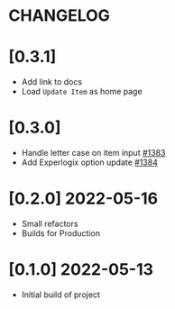 # CHANGELOG

# [0.3.1]
- Add link to docs
- Load `Update Item` as home page

# [0.3.0]
- Handle letter case on item input [#1383](https://github.com/dascosales/dev-team/issues/1383)
- Add Experlogix option update [#1384](https://github.com/dascosales/dev-team/issues/1384)

# [0.2.0] 2022-05-16
- Small refactors
- Builds for Production

# [0.1.0] 2022-05-13
- Initial build of project
